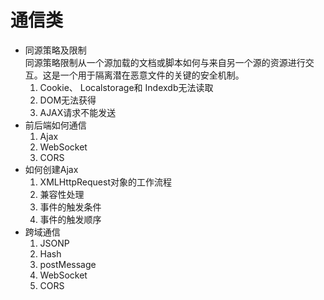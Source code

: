 # 通信类
  - 同源策略及限制<br>
    同源策略限制从一个源加载的文档或脚本如何与来自另一个源的资源进行交互。这是一个用于隔离潜在恶意文件的关键的安全机制。<br>
    1. Cookie、 Localstorage和 Indexdb无法读取
    2. DOM无法获得
    3. AJAX请求不能发送
  - 前后端如何通信
    1. Ajax
    2. WebSocket
    3. CORS
  - 如何创建Ajax
    1. XMLHttpRequest对象的工作流程
    2. 兼容性处理
    3. 事件的触发条件
    4. 事件的触发顺序
  - 跨域通信
    1. JSONP
    2. Hash
    3. postMessage
    4. WebSocket
    5. CORS